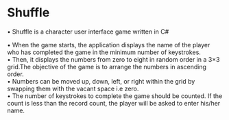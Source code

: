 # Shuffle
	
• Shuffle is a character user interface game written in C#<br/> 

• When the game starts, the application displays the name of the player who has completed the game in the minimum number of keystrokes.<br/> 
• Then, it displays the numbers from zero to eight in random order in a 3×3 grid.The objective of the game is to arrange the numbers in ascending order.<br/>
• Numbers can be moved up, down, left, or right within the grid by swapping them with the vacant space i.e zero.<br/> 
• The number of keystrokes to complete the game should be counted. If the count is less than the record count, the player will be asked to enter his/her name.
